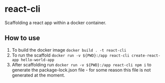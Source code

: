 # react-cli
Scaffolding a react app within a docker container.

## How to use
1. To build the docker image `docker build . -t react-cli`
2. To run the scaffold `docker run -v ${PWD}:/app react-cli create-react-app hello-world-app`
3. After scaffolding run `docker run -v ${PWD}:/app react-cli npm i` to generate the package-lock.json file - for some reason this file is not generated at the moment.
